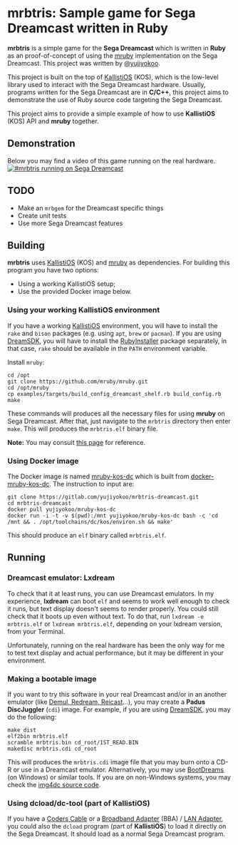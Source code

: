 # mrbtris: Sample game for Sega Dreamcast written in Ruby

**mrbtris** is a simple game for the **Sega Dreamcast** which is written in **Ruby** as an proof-of-concept of using the [mruby](https://mruby.org/) implementation on the Sega Dreamcast. This project was written by [@yujiyokoo](https://github.com/yujiyokoo).

This project is built on the top of [KallistiOS](https://en.wikipedia.org/wiki/KallistiOS) (KOS), which is the low-level library used to interact with the Sega Dreamcast hardware. Usually, programs written for the Sega Dreamcast are in **C/C++**, this project aims to demonstrate the use of Ruby source code targeting the Sega Dreamcast.

This project aims to provide a simple example of how to use **KallistiOS** (KOS) API and **mruby** together.

## Demonstration

Below you may find a video of this game running on the real hardware.
[![#mrbtris running on Sega Dreamcast](https://i.imgur.com/sU9gnJR.png)](https://vimeo.com/335686570)

## TODO

* Make an `mrbgem` for the Dreamcast specific things
* Create unit tests
* Use more Sega Dreamcast features

## Building

**mrbtris** uses [KallistiOS](http://gamedev.allusion.net/softprj/kos/) (KOS) and [mruby](https://mruby.org/) as dependencies. For building this program you have two options: 

* Using a working KallistiOS setup;
* Use the provided Docker image below.

### Using your working KallistiOS environment

If you have a working [KallistiOS](http://gamedev.allusion.net/softprj/kos/) environment, you will have to install the `rake` and `bison` packages (e.g. using `apt`, `brew` or `pacman`). If you are using [DreamSDK](https://dreamsdk.org), you will have to install the [RubyInstaller](https://rubyinstaller.org/) package separately, in that case, `rake` should be available in the `PATH` environment variable.

Install  `mruby`:

	cd /opt
	git clone https://github.com/mruby/mruby.git
	cd /opt/mruby
	cp examples/targets/build_config_dreamcast_shelf.rb build_config.rb
	make

These commands will produces all the necessary files for using **mruby** on Sega Dreamcast. After that, just navigate to the `mrbtris` directory then enter `make`. This will produces the `mrbtris.elf` binary file.

**Note:** You may consult [this page](https://dreamcast.wiki/Using_Ruby_for_Sega_Dreamcast_development) for reference.

### Using Docker image

The Docker image is named [mruby-kos-dc](https://hub.docker.com/r/yujiyokoo/mruby-kos-dc) which is built from [docker-mruby-kos-dc](https://gitlab.com/yujiyokoo/docker-mruby-kos-dc). The instruction to input are:

	git clone https://gitlab.com/yujiyokoo/mrbtris-dreamcast.git
	cd mrbtris-dreamcast
	docker pull yujiyokoo/mruby-kos-dc
	docker run -i -t -v $(pwd):/mnt yujiyokoo/mruby-kos-dc bash -c 'cd /mnt && . /opt/toolchains/dc/kos/environ.sh && make'

This should produce an `elf` binary called `mrbtris.elf`.

## Running

### Dreamcast emulator: Lxdream

To check that it at least runs, you can use Dreamcast emulators. In my experience, **lxdream** can boot `elf` and seems to work well enough to check it runs, but text display doesn't seems to render properly. You could still check that it boots up even without text. To do that, run `lxdream -e mrbtris.elf` or `lxdream mrbtris.elf`, depending on your lxdream version, from your Terminal.

Unfortunately, running on the real hardware has been the only way for me to test text display and actual performance, but it may be different in your environment.

### Making a bootable image

If you want to try this software in your real Dreamcast and/or in an another emulator (like [Demul, Redream, Reicast](https://dreamcast.wiki/Dreamcast_emulators)...), you may create a **Padus DiscJuggler** (`cdi`) image. For example, if you are using [DreamSDK](https://dreamsdk.org), you may do the following:

	make dist
	elf2bin mrbtris.elf
	scramble mrbtris.bin cd_root/1ST_READ.BIN
	makedisc mrbtris.cdi cd_root

This will produces the `mrbtris.cdi` image file that you may burn onto a CD-R or use in a Dreamcast emulator. Alternatively, you may use [BootDreams](https://dcemulation.org/index.php?title=BootDreams) (on Windows) or similar tools. If you are on non-Windows systems, you may check the [img4dc source code](https://github.com/Kazade/img4dc).

### Using dcload/dc-tool (part of KallistiOS)

If you have a [Coders Cable](https://dreamcast.wiki/Coder%27s_cable) or a [Broadband Adapter](https://dreamcast.wiki/Broadband_adapter) (BBA) / [LAN Adapter](https://dreamcast.wiki/LAN_adapter), you could also the `dcload` program (part of **KallistiOS**) to load it directly on the Sega Dreamcast. It should load as a normal Sega Dreamcast program.

